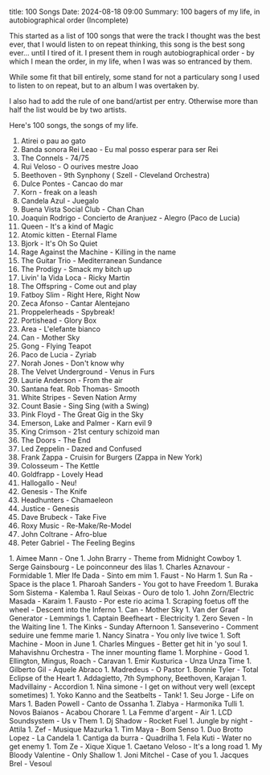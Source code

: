 title: 100 Songs
Date: 2024-08-18 09:00
Summary: 100 bagers of my life, in autobiographical order (Incomplete)


This started as a list of 100 songs that were the track I thought was the best ever, that I would listen to on repeat thinking, this song is the best song ever... until I tired of it. I present them in rough autobiographical order - by which I mean the order, in my life, when I was was so entranced by them. 

While some fit that bill entirely, some stand for not a particulary song I used to listen to on repeat, but to an album I was overtaken by. 

I also had to add the rule of one band/artist per entry. Otherwise more than half the list would be by two artists. 

Here's 100 songs, the songs of my life.

1. Atirei o pau ao gato
1. Banda sonora Rei Leao - Eu mal posso esperar para ser Rei 
1. The Connels - 74/75
1. Rui Veloso - O ourives mestre Joao 
1. Beethoven - 9th Synphony ( Szell - Cleveland Orchestra)
1. Dulce Pontes - Cancao do mar
1. Korn - freak on a leash
1. Candela Azul - Juegalo
1. Buena Vista Social Club - Chan Chan
1. Joaquin Rodrigo - Concierto de Aranjuez - Alegro (Paco de Lucia)
1. Queen - It's a kind of Magic
1. Atomic kitten - Eternal Flame
1. Bjork - It's Oh So Quiet
1. Rage Against the Machine - Killing in the name
1. The Guitar Trio - Mediterranean Sundance
1. The Prodigy - Smack my bitch up 
1. Livin' la Vida Loca - Ricky Martin
1. The Offspring - Come out and play
1. Fatboy Slim - Right Here, Right Now
1. Zeca Afonso - Cantar Alentejano
1. Proppelerheads - Spybreak!
1. Portishead - Glory Box 
1. Area - L'elefante bianco
1. Can - Mother Sky
1. Gong - Flying Teapot
1. Paco de Lucia - Zyriab
1. Norah Jones - Don't know why
1. The Velvet Underground - Venus in Furs  
1. Laurie Anderson - From the air
1. Santana feat. Rob Thomas- Smooth
1. White Stripes - Seven Nation Army
1. Count Basie - Sing Sing (with a Swing)
1. Pink Floyd - The Great Gig in the Sky
1. Emerson, Lake and Palmer - Karn evil 9
1. King Crimson - 21st century schizoid man
1. The Doors - The End  
1. Led Zeppelin - Dazed and Confused
1. Frank Zappa - Cruisin for Burgers (Zappa in New York)
1. Colosseum - The Kettle
1. Goldfrapp - Lovely Head
1. Hallogallo - Neu!
1. Genesis - The Knife
1. Headhunters - Chamaeleon
1. Justice - Genesis
1. Dave Brubeck - Take Five
1. Roxy Music - Re-Make/Re-Model
1. John Coltrane - Afro-blue
1. Peter Gabriel - The Feeling Begins
<!--1. Bonnie M - Sonnie--!>
1. Aimee Mann - One
1. John Brarry - Theme from Midnight Cowboy
1. Serge Gainsbourg - Le poinconneur des lilas
1. Charles Aznavour - Formidable
1. Mler Ife Dada - Sinto em mim
1. Faust - No Harm
1. Sun Ra - Space is the place
1. Pharoah Sanders - You got to have Freedom
1. Buraka Som Sistema - Kalemba
1. Raul Seixas - Ouro de tolo
1. John Zorn/Electric Masada - Karaim
1. Fausto - Por este rio acima
1. Scraping foetus off the wheel - Descent into the Inferno
1. Can - Mother Sky
1. Van der Graaf Generator - Lemmings 
1. Captain Beefheart - Electricity
1. Zero Seven - In the Waiting line
1. The Kinks - Sunday Afternoon 
1. Sanseverino - Comment seduire une femme marie
1. Nancy Sinatra - You only live twice
1. Soft Machine - Moon in June
1. Charles Mingues - Better get hit in 'yo soul
<!--1. Kraftwerk - Ruckzuk--!>
1. Mahavishnu Orchestra - The inner mounting flame
1. Morphine - Good
1. Ellington, Mingus, Roach - Caravan
1. Emir Kusturica - Unza Unza Time
1. Gilberto Gil - Aquele Abraco
1. Madredeus - O Pastor
1. Bonnie Tyler - Total Eclipse of the Heart
1. Addagietto, 7th Symphony, Beethoven, Karajan
1. Madvillainy - Accordion
<!---1. Britney Spears - Toxic---!>
1. Nina simone - I get on without very well (except sometimes)
1. Yoko Kanno and the Seatbelts - Tank!
1. Seu Jorge - Life on Mars
1. Baden Powell - Canto de Ossanha
1. Zlabya - Harmonika Tulli
1. Novos Baianos - Acabou Chorare
1. La Femme d'argent - Air
1. LCD Soundsystem - Us v Them
1. Dj Shadow - Rocket Fuel
1. Jungle by night - Attila
1. Zef - Musique Mazurka
1. Tim Maya - Bom Senso
1. Duo Brotto Lopez - La Candela
1. Cantiga da burra - Quadrilha
1. Fela Kuti - Water no get enemy
1. Tom Ze - Xique Xique
1. Caetano Veloso - It's a long road
1. My Bloody Valentine - Only Shallow
<!--1. Cameo - Shake your pants--!>
1. Joni Mitchel - Case of you
1. Jacques Brel - Vesoul
